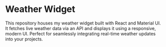 # Weather Widget

This repository houses my weather widget built with React and Material UI. It fetches live weather data via an API and displays it using a responsive, modern UI. Perfect for seamlessly integrating real-time weather updates into your projects.
